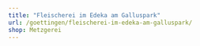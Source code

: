 ```yaml
---
title: "Fleischerei im Edeka am Galluspark"
url: /goettingen/fleischerei-im-edeka-am-galluspark/
shop: Metzgerei
---
```

